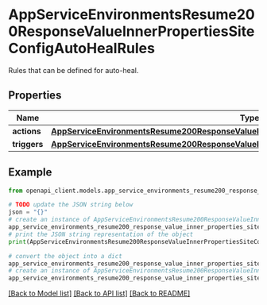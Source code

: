# AppServiceEnvironmentsResume200ResponseValueInnerPropertiesSiteConfigAutoHealRules

Rules that can be defined for auto-heal.

## Properties

Name | Type | Description | Notes
------------ | ------------- | ------------- | -------------
**actions** | [**AppServiceEnvironmentsResume200ResponseValueInnerPropertiesSiteConfigAutoHealRulesActions**](AppServiceEnvironmentsResume200ResponseValueInnerPropertiesSiteConfigAutoHealRulesActions.md) |  | [optional] 
**triggers** | [**AppServiceEnvironmentsResume200ResponseValueInnerPropertiesSiteConfigAutoHealRulesTriggers**](AppServiceEnvironmentsResume200ResponseValueInnerPropertiesSiteConfigAutoHealRulesTriggers.md) |  | [optional] 

## Example

```python
from openapi_client.models.app_service_environments_resume200_response_value_inner_properties_site_config_auto_heal_rules import AppServiceEnvironmentsResume200ResponseValueInnerPropertiesSiteConfigAutoHealRules

# TODO update the JSON string below
json = "{}"
# create an instance of AppServiceEnvironmentsResume200ResponseValueInnerPropertiesSiteConfigAutoHealRules from a JSON string
app_service_environments_resume200_response_value_inner_properties_site_config_auto_heal_rules_instance = AppServiceEnvironmentsResume200ResponseValueInnerPropertiesSiteConfigAutoHealRules.from_json(json)
# print the JSON string representation of the object
print(AppServiceEnvironmentsResume200ResponseValueInnerPropertiesSiteConfigAutoHealRules.to_json())

# convert the object into a dict
app_service_environments_resume200_response_value_inner_properties_site_config_auto_heal_rules_dict = app_service_environments_resume200_response_value_inner_properties_site_config_auto_heal_rules_instance.to_dict()
# create an instance of AppServiceEnvironmentsResume200ResponseValueInnerPropertiesSiteConfigAutoHealRules from a dict
app_service_environments_resume200_response_value_inner_properties_site_config_auto_heal_rules_from_dict = AppServiceEnvironmentsResume200ResponseValueInnerPropertiesSiteConfigAutoHealRules.from_dict(app_service_environments_resume200_response_value_inner_properties_site_config_auto_heal_rules_dict)
```
[[Back to Model list]](../README.md#documentation-for-models) [[Back to API list]](../README.md#documentation-for-api-endpoints) [[Back to README]](../README.md)


